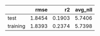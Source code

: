|          |   rmse |     r2 |   avg_nll |
|:---------|-------:|-------:|----------:|
| test     | 1.8454 | 0.1903 |    5.7406 |
| training | 1.8393 | 0.2374 |    5.7398 |
